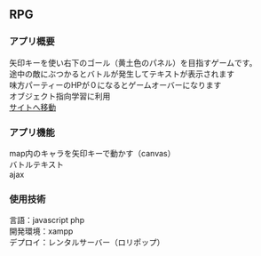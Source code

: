 ## RPG

### アプリ概要
矢印キーを使い右下のゴール（黄土色のパネル）を目指すゲームです。  
途中の敵にぶつかるとバトルが発生してテキストが表示されます  
味方パーティーのHPが０になるとゲームオーバーになります  
オブジェクト指向学習に利用  
[サイトへ移動](https://dokusika.deca.jp/game/rpg/)

### アプリ機能
map内のキャラを矢印キーで動かす（canvas）  
バトルテキスト  
ajax  


### 使用技術
言語：javascript php  
開発環境：xampp  
デプロイ：レンタルサーバー（ロリポップ）  
